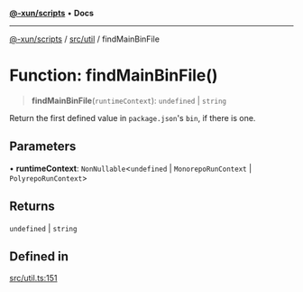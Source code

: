 [**@-xun/scripts**](../../../README.md) • **Docs**

***

[@-xun/scripts](../../../README.md) / [src/util](../README.md) / findMainBinFile

# Function: findMainBinFile()

> **findMainBinFile**(`runtimeContext`): `undefined` \| `string`

Return the first defined value in `package.json`'s `bin`, if there is one.

## Parameters

• **runtimeContext**: `NonNullable`\<`undefined` \| `MonorepoRunContext` \| `PolyrepoRunContext`\>

## Returns

`undefined` \| `string`

## Defined in

[src/util.ts:151](https://github.com/Xunnamius/xscripts/blob/ce701f3d57da9f82ee0036320bc62d5c51233011/src/util.ts#L151)
